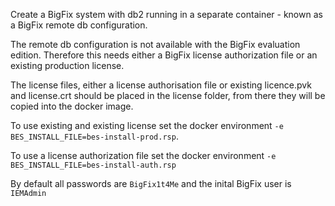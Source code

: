 Create a BigFix system with db2 running in a separate container - known as a BigFix remote db configuration.

The remote db configuration is not available with the BigFix evaluation edition.
Therefore this needs either a BigFix license authorization file or an existing production license.

The license files, either a license authorisation file or existing licence.pvk and license.crt should be placed in the license folder, from there they will be copied into the docker image.

To use existing and existing license set the docker environment `-e BES_INSTALL_FILE=bes-install-prod.rsp`.

To use a license authorization file set the docker environment  `-e BES_INSTALL_FILE=bes-install-auth.rsp`

By default all passwords are `BigFix1t4Me` and the inital BigFix user is `IEMAdmin`
